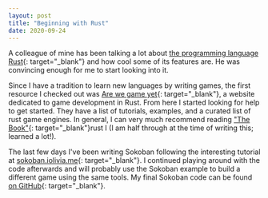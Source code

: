 ```yaml
---
layout: post
title: "Beginning with Rust"
date: 2020-09-24
---
```

A colleague of mine has been talking a lot about [the programming language Rust](https://www.rust-lang.org/){: target="_blank"} and how cool some of its features are. He was convincing enough for me to start looking into it.

Since I have a tradition to learn new languages by writing games, the first resource I checked out was [Are we game yet](https://arewegameyet.rs/){: target="_blank"}, a website dedicated to game development in Rust. From here I started looking for help to get started. They have a list of tutorials, examples, and a curated list of rust game engines. In general, I can very much recommend reading ["The Book"](https://doc.rust-lang.org/stable/book/){: target="_blank"}rust I (I am half through at the time of writing this; learned a lot!).

The last few days I've been writing Sokoban following the interesting tutorial at [sokoban.iolivia.me](https://sokoban.iolivia.me/){: target="_blank"}. I continued playing around with the code afterwards and will probably use the Sokoban example to build a different game using the same tools. My final Sokoban code can be found [on GitHub](https://github.com/NiklasEi/sokoban-rust){: target="_blank"}.
